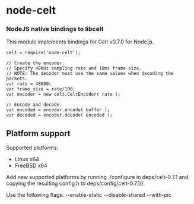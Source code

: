 node-celt
=========
### NodeJS native bindings to libcelt

This module implements bindings for Celt v0.7.0 for Node.js.

    celt = require('node-celt');

    // Create the encoder.
    // Specify 48kHz sampling rate and 10ms frame size.
    // NOTE: The decoder must use the same values when decoding the packets.
    var rate = 48000;
    var frame_size = rate/100;
    var encoder = new celt.CeltEncoder( rate );

    // Encode and decode.
    var encoded = encoder.encode( buffer );
    var decoded = encoder.decode( encoded );

Platform support
----------------

Supported platforms:
- Linux x64
- FreeBSD x64

Add new supported platforms by running ./configure in deps/celt-0.7.1 and
copying the resulting config.h to deps/config/celt-0.7.1/<os>/<arch>.

Use the following flags: --enable-static --disable-shared --with-pic

